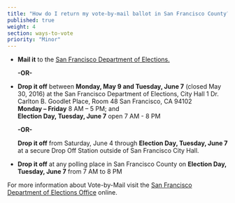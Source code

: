 ```yaml
---
title: "How do I return my vote-by-mail ballot in San Francisco County?"
published: true
weight: 4
section: ways-to-vote
priority: "Minor"
---
```


- **Mail it** to the [San Francisco Department of Elections.](#section-election-office-contact)  

  **-OR-**  
  
- **Drop it off** between **Monday, May 9 and Tuesday, June 7** (closed May 30, 2016) at the San Francisco Department of Elections, City Hall 1 Dr. Carlton B. Goodlet Place, Room 48 San Francisco, CA 94102  
  **Monday – Friday** 8 AM – 5 PM; and  
  **Election Day, Tuesday, June 7** open 7 AM - 8 PM  

  **-OR-**  
  
  **Drop it off** from Saturday, June 4 through **Election Day, Tuesday, June 7** at a secure Drop Off Station outside of San Francisco City Hall.  

- **Drop it off** at any polling place in San Francisco County on **Election Day, Tuesday, June 7** from 7 AM to 8 PM  

For more information about Vote-by-Mail visit the [San Francisco Department of Elections Office](http://sfgov.org/elections/vote-mail) online.  
